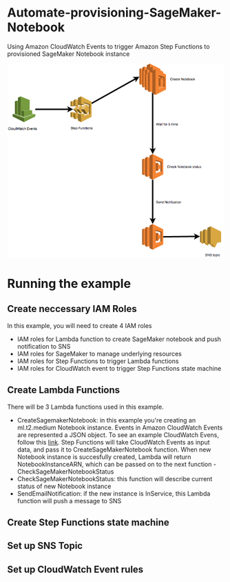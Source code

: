 # Automate-provisioning-SageMaker-Notebook
Using Amazon CloudWatch Events to trigger Amazon Step Functions to provisioned SageMaker Notebook instance

![Architecture Diagram](https://github.com/hongpham/Schedule-provisioning-SageMaker-Notebook/blob/master/images/Architecture%20diagram.png)


# Running the example

## Create neccessary IAM Roles
In this example, you will need to create 4 IAM roles
* IAM roles for Lambda function to create SageMaker notebook and push notification to SNS
* IAM roles for SageMaker to manage underlying resources
* IAM roles for Step Functions to trigger Lambda functions
* IAM roles for CloudWatch event to trigger Step Functions state machine

## Create Lambda Functions

There will be 3 Lambda functions used in this example. 
* CreateSagemakerNotebook: in this example you're creating an ml.t2.medium Notebook instance. Events in Amazon CloudWatch Events are represented a JSON object. To see an example CloudWatch Evens, follow this [link](https://docs.aws.amazon.com/AmazonCloudWatch/latest/events/CloudWatchEventsandEventPatterns.html). Step Functions will take CloudWatch Events as input data, and pass it to CreateSageMakerNotebook function. When new Notebook instance is succesfully created, Lambda will return NotebookInstanceARN, which can be passed on to the next function - CheckSageMakerNotebookStatus
* CheckSageMakerNotebookStatus: this function will describe current status of new Notebook instance
* SendEmailNotification: if the new instance is InService, this Lambda function will push a message to SNS


## Create Step Functions state machine

## Set up SNS Topic

## Set up CloudWatch Event rules
